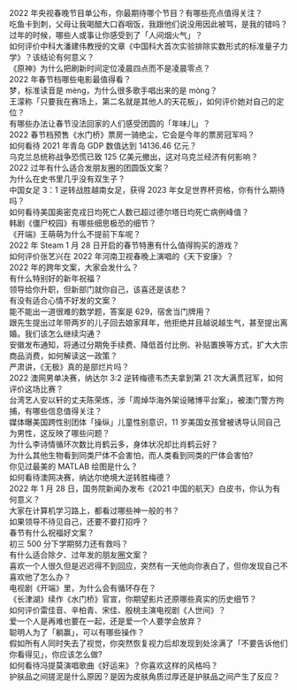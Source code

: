 2022 年央视春晚节目单公布，你最期待哪个节目？有哪些亮点值得关注？  
吃鱼卡到刺，父母让我喝醋大口吞咽饭，我跟他们说没用因此被骂，是我的错吗？  
过年的时候，哪些人或事让你感受到了「人间烟火气」？  
如何评价中科大潘建伟教授的文章《中国科大首次实验排除实数形式的标准量子力学》？该结论有何意义？  
《原神》为什么把刷新时间定位凌晨四点而不是凌晨零点？  
2022 年春节档哪些电影最值得看？  
梦，标准读音是 mèng，为什么很多歌手唱出来的是 mòng？  
王濛称「只要我在赛场上，第二名就是其他人的天花板」，如何评价她对自己的定位？  
有哪些办法让春节没法回家的人们感受团圆的「年味儿」？  
2022 春节档预售《水门桥》票房一骑绝尘，它会是今年的票房冠军吗？  
如何看待 2021 年青岛 GDP 数值达到 14136.46 亿元？  
乌克兰总统称战争恐慌已致 125 亿美元撤出，这对乌克兰经济有何影响？  
2022 过年有什么适合发朋友圈的团圆饭文案？  
为什么在史书里几乎没有双生子？  
中国女足 3：1 逆转战胜越南女足，获得 2023 年女足世界杯资格，你有什么期待吗？  
如何看待美国奥密克戎日均死亡人数已超过德尔塔日均死亡病例峰值？  
韩剧《僵尸校园》有哪些细思极恐的细节？  
《开端》王萌萌为什么不提前下车呢？  
2022 年 Steam  1 月 28 日开启的春节特惠有什么值得购买的游戏？  
如何评价张艺兴在 2022 年河南卫视春晚上演唱的《天下安康》？  
2022 年的跨年文案，大家会发什么？  
有什么特别好的新年祝福？  
领导给你升职，但新部门就你自己，该喜还是该悲？  
有没有适合心情不好发的文案？  
能不能出一道很难的数学题，答案是 629，宿舍当门牌用？  
跟先生提出过年带两岁的儿子回去娘家拜年，他拒绝并且越说越生气，甚至提出离婚。我们该怎么继续沟通？  
安徽发布通知，将通过分期免手续费、降低首付比例、补贴置换等方式，扩大大宗商品消费，如何解读这一政策？  
严肃讲，《无极》真的是部烂片吗？  
2022 澳网男单决赛，纳达尔 3:2 逆转梅德韦杰夫拿到第 21 次大满贯冠军，如何评价这场比赛？  
台湾艺人安以轩的丈夫陈荣炼，涉「周焯华海外架设赌博平台案」，被澳门警方拘捕，有哪些信息值得关注？  
媒体曝美国跨性别团体「操纵」儿童性别意识，11 岁美国女孩曾被诱导认同自己为男性，这反映了哪些问题？  
为什么李诗情循环次数比肖鹤云多，身体状况却比肖鹤云好？  
为什么其他生物看到同类尸体不会害怕，而人类看到同类的尸体会害怕?  
你见过最美的 MATLAB 绘图是什么？  
如何看待澳网决赛，纳达尔绝境大逆转胜梅德？  
2022 年 1 月 28 日，国务院新闻办发布《2021 中国的航天》白皮书，你认为有何意义？  
大家在计算机学习路上，都看过哪些神一般的书？  
如果领导不待见自己，还要不要打招呼？  
春节有什么祝福好文案？  
初三 500 分下学期努力还有救吗？  
有什么适合除夕、过年发的朋友圈文案？  
喜欢一个人很久但是迟迟得不到回应，突然有一天他向你表白了，但你发现自己不喜欢他了怎么办？  
电视剧《开端》里，为什么会有循环存在？  
《长津湖》续作《水门桥》官宣，你期望影片还原哪些真实的历史细节？  
如何评价雷佳音、辛柏青、宋佳、殷桃主演电视剧《人世间》？  
爱一个人是再难也要在一起，还是爱一个人要学会放弃？  
聪明人为了「躺赢」，可以有哪些操作？  
假如所有人同时失去了视觉，你突然恢复视力后却发现到处涂满了「不要告诉他们你看得见」，你应该怎么做?  
如何看待冯提莫演唱歌曲《好运来》？你喜欢这样的风格吗？  
护肤品之间搓泥是什么原因？是因为皮肤角质过厚还是护肤品之间产生了反应？  
